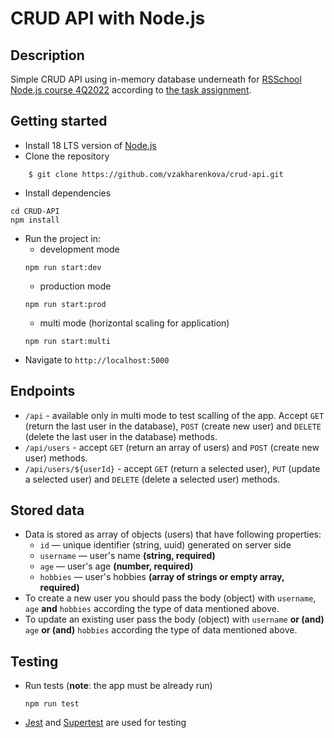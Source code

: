 # CRUD API with Node.js

## Description

Simple CRUD API using in-memory database underneath for [RSSchool Node.js course 4Q2022](https://rs.school/nodejs/) according to [the task assignment](https://github.com/AlreadyBored/nodejs-assignments/blob/main/assignments/crud-api/assignment.md).

## Getting started
- Install 18 LTS version of [Node.js](https://nodejs.org/en/)
- Clone the repository
```
    $ git clone https://github.com/vzakharenkova/crud-api.git
```
- Install dependencies
```
cd CRUD-API
npm install
```
- Run the project in:
  - development mode
  ```
  npm run start:dev
  ```
    - production mode
  ```
  npm run start:prod
  ```
    - multi mode (horizontal scaling for application)
  ```
  npm run start:multi
  ```
- Navigate to `http://localhost:5000`

## Endpoints
- `/api` - available only in multi mode to test scalling of the app. Accept `GET` (return the last user in the database), `POST` (create new user) and `DELETE` (delete the last user in the database) methods. 
- `/api/users` - accept `GET` (return an array of users) and `POST` (create new user) methods.
- `/api/users/${userId}` - accept `GET` (return a selected user), `PUT` (update a selected user) and `DELETE` (delete a selected user) methods.

## Stored data
- Data is stored as array of objects (users) that have following properties:
  - `id` — unique identifier (string, uuid) generated on server side
  - `username` — user's name **(string, required)**
  - `age` — user's age **(number, required)**
  - `hobbies` — user's hobbies **(array of strings or empty array, required)**
- To create a new user you should pass the body (object) with `username`, `age` **and** `hobbies` according the type of data mentioned above.
- To update an existing user pass the body (object) with `username` **or (and)** `age` **or (and)** `hobbies` according the type of data mentioned above.

## Testing
- Run tests (**note**: the app must be already run)
   ```
  npm run test
  ```
- [Jest](https://jestjs.io/) and [Supertest](https://www.npmjs.com/package/supertest) are used for testing
